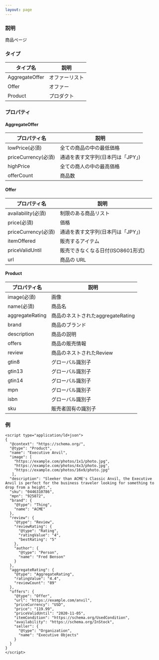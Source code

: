 ```yaml
---
layout: page
---
```


### 説明

商品ページ

### タイプ

| タイプ名          | 説明    |
|----------------|---------|
| AggregateOffer | オファーリスト |
| Offer          | オファー    |
| Product        | プロダクト   |

### プロパティ

#### AggregateOffer

| プロパティ名             | 説明                         |
|---------------------|----------------------------|
| lowPrice(必須)      | 全ての商品の中の最低価格         |
| priceCurrency(必須) | 通過を表す文字列(日本円は「JPY」) |
| highPrice           | 全ての商人の中の最高価格         |
| offerCount          | 商品数                       |

#### Offer

| プロパティ名             | 説明                         |   |
|---------------------|----------------------------|---|
| availability(必須)  | 制限のある商品リスト               |   |
| price(必須)         | 価格                         |   |
| priceCurrency(必須) | 通過を表す文字列(日本円は「JPY」) |   |
| itemOffered         | 販売するアイテム                   |   |
| priceValidUntil     | 販売できなくなる日付(ISO8601形式)  |   |
| url                 | 商品の URL                    |   |

#### Product

| プロパティ名         | 説明                       |
|-----------------|--------------------------|
| image(必須)     | 画像                       |
| name(必須)      | 商品名                     |
| aggregateRating | 商品のネストされたaggregateRating |
| brand           | 商品のブランド                  |
| description     | 商品の説明                  |
| offers          | 商品の販売情報              |
| review          | 商品のネストされたReview          |
| gtin8           | グローバル識別子                |
| gtin13          | グローバル識別子                |
| gtin14          | グローバル識別子                |
| mpn             | グローバル識別子                |
| isbn            | グローバル識別子                |
| sku             | 販売者固有の識別子          |

### 例

    <script type="application/ld+json">
    {
      "@context": "https://schema.org/",
      "@type": "Product",
      "name": "Executive Anvil",
      "image": [
        "https://example.com/photos/1x1/photo.jpg",
        "https://example.com/photos/4x3/photo.jpg",
        "https://example.com/photos/16x9/photo.jpg"
       ],
      "description": "Sleeker than ACME's Classic Anvil, the Executive Anvil is perfect for the business traveler looking for something to drop from a height.",
      "sku": "0446310786",
      "mpn": "925872",
      "brand": {
        "@type": "Thing",
        "name": "ACME"
      },
      "review": {
        "@type": "Review",
        "reviewRating": {
          "@type": "Rating",
          "ratingValue": "4",
          "bestRating": "5"
        },
        "author": {
          "@type": "Person",
          "name": "Fred Benson"
        }
      },
      "aggregateRating": {
        "@type": "AggregateRating",
        "ratingValue": "4.4",
        "reviewCount": "89"
      },
      "offers": {
        "@type": "Offer",
        "url": "https://example.com/anvil",
        "priceCurrency": "USD",
        "price": "119.99",
        "priceValidUntil": "2020-11-05",
        "itemCondition": "https://schema.org/UsedCondition",
        "availability": "https://schema.org/InStock",
        "seller": {
          "@type": "Organization",
          "name": "Executive Objects"
        }
      }
    }
    </script>
